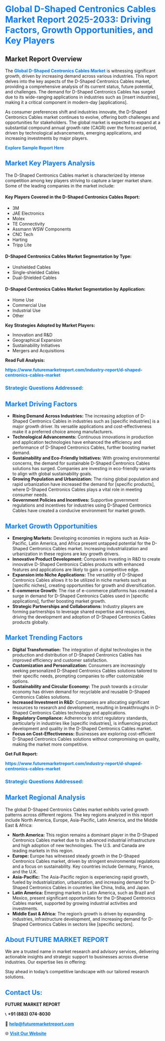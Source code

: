 <h1 style="color: #007BFF;">Global D-Shaped Centronics Cables Market Report 2025-2033: Driving Factors, Growth Opportunities, and Key Players</h1>

<section id="overview">
<h2>Market Report Overview</h2>
<p>The <a href="https://www.futuremarketreport.com/industry-report/d-shaped-centronics-cables-market" style="color: #007BFF; text-decoration: none;"><strong>Global D-Shaped Centronics Cables Market</strong></a> is witnessing significant growth, driven by increasing demand across various industries. This report delves into the key aspects of the D-Shaped Centronics Cables market, providing a comprehensive analysis of its current status, future potential, and challenges. The demand for D-Shaped Centronics Cables has surged due to its wide-ranging applications in industries such as [insert industries], making it a critical component in modern-day [applications].</p>
<p>As consumer preferences shift and industries innovate, the D-Shaped Centronics Cables market continues to evolve, offering both challenges and opportunities for stakeholders. The global market is expected to expand at a substantial compound annual growth rate (CAGR) over the forecast period, driven by technological advancements, emerging applications, and increasing investments by major players.</p>
</section>

<section id="overview">
<p><a href="https://www.futuremarketreport.com/request-sample/reportId=86835" style="color: #007BFF; text-decoration: none;"><strong>Explore Sample Report Here</strong></a></p>
</section>

<section id="key-players">
<h2 style="color: #007BFF;">Market Key Players Analysis</h2>
<p>The D-Shaped Centronics Cables market is characterized by intense competition among key players striving to capture a larger market share. Some of the leading companies in the market include:</p>
<h4>Key Players Covered in the D-Shaped Centronics Cables Report:</h4>
<ul><li>3M</li><li>JAE Electronics</li><li>Molex</li><li>TE Connectivity</li><li>Assmann WSW Components</li><li>CNC Tech</li><li>Harting</li><li>Tripp Lite</li></ul>
<h4>D-Shaped Centronics Cables Market Segmentation by Type:</h4>
<ul><li>Unshielded Cables</li><li>Single-shielded Cables</li><li>Dual-Shielded Cables</li></ul>

<h4>D-Shaped Centronics Cables Market Segmentation by Application:</h4>
<ul><li>Home Use</li><li>Commercial Use</li><li>Industrial Use</li><li>Other</li></ul>
<p><strong>Key Strategies Adopted by Market Players:</strong></p>
<ul>
<li>Innovation and R&D</li>
<li>Geographical Expansion</li>
<li>Sustainability Initiatives</li>
<li>Mergers and Acquisitions</li>
</ul>
</section>

<section>
<p><strong>Read Full Analysis: </strong></p><a href="https://www.futuremarketreport.com/industry-report/d-shaped-centronics-cables-market" style="color: #007BFF; text-decoration: none;"><strong>https://www.futuremarketreport.com/industry-report/d-shaped-centronics-cables-market</strong></a>
<h3 style="color: #007BFF;">Strategic Questions Addressed:</h3>
</section>

<section id="driving-factors">
<h2 style="color: #007BFF;">Market Driving Factors</h2>
<ul>
<li><strong>Rising Demand Across Industries:</strong> The increasing adoption of D-Shaped Centronics Cables in industries such as [specific industries] is a major growth driver. Its versatile applications and cost-effectiveness make it a preferred choice among manufacturers.</li>
<li><strong>Technological Advancements:</strong> Continuous innovations in production and application technologies have enhanced the efficiency and performance of D-Shaped Centronics Cables, further boosting market demand.</li>
<li><strong>Sustainability and Eco-Friendly Initiatives:</strong> With growing environmental concerns, the demand for sustainable D-Shaped Centronics Cables solutions has surged. Companies are investing in eco-friendly variants to align with global sustainability goals.</li>
<li><strong>Growing Population and Urbanization:</strong> The rising global population and rapid urbanization have increased the demand for [specific products], where D-Shaped Centronics Cables plays a vital role in meeting consumer needs.</li>
<li><strong>Government Policies and Incentives:</strong> Supportive government regulations and incentives for industries using D-Shaped Centronics Cables have created a conducive environment for market growth.</li>
</ul>
</section>

<section id="growth-opportunities">
<h2 style="color: #007BFF;">Market Growth Opportunities</h2>
<ul>
<li><strong>Emerging Markets:</strong> Developing economies in regions such as Asia-Pacific, Latin America, and Africa present untapped potential for the D-Shaped Centronics Cables market. Increasing industrialization and urbanization in these regions are key growth drivers.</li>
<li><strong>Innovative Product Development:</strong> Companies investing in R&D to create innovative D-Shaped Centronics Cables products with enhanced features and applications are likely to gain a competitive edge.</li>
<li><strong>Expansion into Niche Applications:</strong> The versatility of D-Shaped Centronics Cables allows it to be utilized in niche markets such as [specific niches], creating opportunities for growth and diversification.</li>
<li><strong>E-commerce Growth:</strong> The rise of e-commerce platforms has created a surge in demand for D-Shaped Centronics Cables used in [specific applications], further boosting market growth.</li>
<li><strong>Strategic Partnerships and Collaborations:</strong> Industry players are forming partnerships to leverage shared expertise and resources, driving the development and adoption of D-Shaped Centronics Cables products globally.</li>
</ul>
</section>

<section id="trending-factors">
<h2 style="color: #007BFF;">Market Trending Factors</h2>
<ul>
<li><strong>Digital Transformation:</strong> The integration of digital technologies in the production and distribution of D-Shaped Centronics Cables has improved efficiency and customer satisfaction.</li>
<li><strong>Customization and Personalization:</strong> Consumers are increasingly seeking personalized D-Shaped Centronics Cables solutions tailored to their specific needs, prompting companies to offer customizable options.</li>
<li><strong>Sustainability and Circular Economy:</strong> The push towards a circular economy has driven demand for recyclable and reusable D-Shaped Centronics Cables solutions.</li>
<li><strong>Increased Investment in R&D:</strong> Companies are allocating significant resources to research and development, resulting in breakthroughs in D-Shaped Centronics Cables technology and applications.</li>
<li><strong>Regulatory Compliance:</strong> Adherence to strict regulatory standards, particularly in industries like [specific industries], is influencing product development and quality in the D-Shaped Centronics Cables market.</li>
<li><strong>Focus on Cost-Effectiveness:</strong> Businesses are exploring cost-efficient D-Shaped Centronics Cables solutions without compromising on quality, making the market more competitive.</li>
</ul>
</section>

<section>
<p><strong>Get Full Report: </strong></p><a href="https://www.futuremarketreport.com/industry-report/d-shaped-centronics-cables-market" style="color: #007BFF; text-decoration: none;"><strong>https://www.futuremarketreport.com/industry-report/d-shaped-centronics-cables-market</strong></a>
<h3 style="color: #007BFF;">Strategic Questions Addressed:</h3>
</section>


<section id="regional-analysis">
<h2 style="color: #007BFF;">Market Regional Analysis</h2>
<p>The global D-Shaped Centronics Cables market exhibits varied growth patterns across different regions. The key regions analyzed in this report include North America, Europe, Asia-Pacific, Latin America, and the Middle East & Africa:</p>
<ul>
<li><strong>North America:</strong> This region remains a dominant player in the D-Shaped Centronics Cables market due to its advanced industrial infrastructure and high adoption of new technologies. The U.S. and Canada are leading markets in this region.</li>
<li><strong>Europe:</strong> Europe has witnessed steady growth in the D-Shaped Centronics Cables market, driven by stringent environmental regulations and a focus on sustainability. Key countries include Germany, France, and the U.K.</li>
<li><strong>Asia-Pacific:</strong> The Asia-Pacific region is experiencing rapid growth, fueled by industrialization, urbanization, and increasing demand for D-Shaped Centronics Cables in countries like China, India, and Japan.</li>
<li><strong>Latin America:</strong> Emerging markets in Latin America, such as Brazil and Mexico, present significant opportunities for the D-Shaped Centronics Cables market, supported by growing industrial activities and investments.</li>
<li><strong>Middle East & Africa:</strong> The region’s growth is driven by expanding industries, infrastructure development, and increasing demand for D-Shaped Centronics Cables in sectors like [specific sectors].</li>
</ul>
</section>

<footer>
<h2 style="color: #007BFF;">About FUTURE MARKET REPORT</h2>
<p>We are a trusted name in market research and advisory services, delivering actionable insights and strategic support to businesses across diverse industries. Our expertise lies in offering:</p>

<p>Stay ahead in today’s competitive landscape with our tailored research solutions.</p>

<h2 style="color: #007BFF;">Contact Us:</h2>
<p><strong>FUTURE MARKET REPORT</strong></p>
<p>📞 <strong>+91 (883) 074-8030</strong></p>
<p>📧 <strong><a href="mailto:help@futuremarketreport.com" style="color: #007BFF;">help@futuremarketreport.com</a></strong></p>
<p>🌐 <strong><a href="https://www.futuremarketreport.com/" style="color: #007BFF;">Visit Our Website</a></strong></p>
</footer>